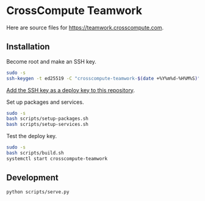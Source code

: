 # CrossCompute Teamwork

Here are source files for https://teamwork.crosscompute.com.

## Installation

Become root and make an SSH key.

```bash
sudo -s
ssh-keygen -t ed25519 -C "crosscompute-teamwork-$(date +%Y%m%d-%H%M%S)"
```

[Add the SSH key as a deploy key to this repository](https://github.com/crosscompute/crosscompute-teamwork/settings/keys).

Set up packages and services.

```bash
sudo -s
bash scripts/setup-packages.sh
bash scripts/setup-services.sh
```

Test the deploy key.

```bash
sudo -s
bash scripts/build.sh
systemctl start crosscompute-teamwork
```

## Development

```bash
python scripts/serve.py
```
